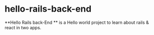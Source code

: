 # hello-rails-back-end
**Hello Rails back-End ** is a Hello world project to learn about rails &amp; react in two apps.
